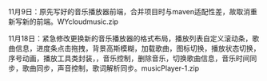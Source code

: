 11月9日：原先写好的音乐播放器前端，合并项目时与maven适配性差，故取消重新写新的前端。WYcloudmusic.zip


11月18日：紧急修改更换新的音乐播放器的格式布局，播放列表自定义滚动条，歌曲信息，进度条点击拖拽，背景高斯模糊，加载歌曲，图标切换，播放状态切换，序号动画，播放工具类封装，，音乐控制，删除音乐，切换歌曲信息，音乐时间同步，歌曲同步，声音控制，歌词解析同步。musicPlayer-1.zip
